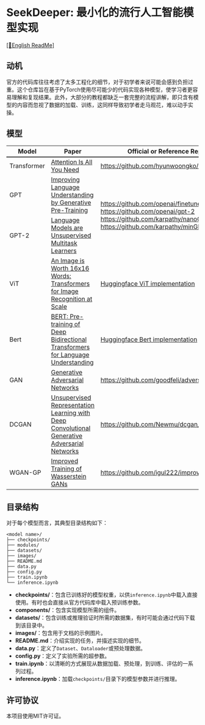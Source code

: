 # SeekDeeper: 最小化的流行人工智能模型实现
[\[📖English ReadMe\]](./README.md)

## 动机
官方的代码库往往考虑了太多工程化的细节，对于初学者来说可能会感到负担过重。这个仓库旨在基于PyTorch使用尽可能少的代码实现各种模型，使学习者更容易理解和复现结果。此外，大部分的教程都缺乏一套完整的流程讲解，即只含有模型的内容而忽视了数据的加载、训练，这同样导致初学者走马观花，难以动手实操。

## 模型

<table>
  <thead>
    <tr style="font-weight: bold; border-bottom: 2px solid">
      <th>Model</th>
      <th>Paper</th>
      <th>Official or Reference Repository</th>
    </tr>
  </thead>
  <tbody>
    <tr>
      <td>Transformer</td>
      <td><a href="https://arxiv.org/abs/1706.03762">Attention Is All You Need</a></td>
      <td><a href="https://github.com/hyunwoongko/transformer">https://github.com/hyunwoongko/transformer</a></td>
    </tr>
    <tr>
      <td>GPT</td>
      <td><a href="https://cdn.openai.com/research-covers/language-unsupervised/language_understanding_paper.pdf">Improving Language Understanding by Generative Pre-Training</a></td>
      <td rowspan=2><a href="https://github.com/openai/finetune-transformer-lm">https://github.com/openai/finetune-transformer-lm</a></br><a href="https://github.com/openai/gpt-2">https://github.com/openai/gpt-2</a></br><a href="https://github.com/karpathy/nanoGPT">https://github.com/karpathy/nanoGPT</a></br><a href="https://github.com/karpathy/minGPT">https://github.com/karpathy/minGPT</a></td>
    </tr>
    <tr>
      <td>GPT-2</td>
      <td><a href="https://cdn.openai.com/research-covers/language_models_are_unsupervised_multitask_learners.pdf">Language Models are Unsupervised Multitask Learners</a></td>
    </tr>
    <tr>
      <td>ViT</td>
      <td><a href="https://arxiv.org/pdf/2010.11929">An Image is Worth 16x16 Words: Transformers for Image Recognition at Scale</a></td>
      <td><a href="https://github.com/huggingface/transformers/blob/main/src/transformers/models/vit/modeling_vit.py">Huggingface ViT implementation</a></td>
    </tr>
    <tr>
      <td>Bert</td>
      <td><a href="https://arxiv.org/pdf/1810.04805">BERT: Pre-training of Deep Bidirectional Transformers for Language Understanding</a></td>
      <td><a href="https://github.com/huggingface/transformers/blob/main/src/transformers/models/bert/modeling_bert.py">Huggingface Bert implementation</a></td>
    </tr>
    <tr>
      <td>GAN</td>
      <td><a href="https://arxiv.org/abs/1406.2661">Generative Adversarial Networks</a></td>
      <td><a href="https://github.com/goodfeli/adversarial">https://github.com/goodfeli/adversarial</a></td>
    </tr>
    <tr>
      <td>DCGAN</td>
      <td><a href="https://arxiv.org/pdf/1511.06434">Unsupervised Representation Learning with Deep Convolutional Generative Adversarial Networks</a></td>
      <td><a href="https://github.com/Newmu/dcgan_code">https://github.com/Newmu/dcgan_code</a></td>
    </tr>
    <tr>
      <td>WGAN-GP</td>
      <td><a href="https://arxiv.org/pdf/1704.00028">Improved Training of Wasserstein GANs</a></td>
      <td><a href="https://github.com/igul222/improved_wgan_training">https://github.com/igul222/improved_wgan_training</a></td>
    </tr>
  </tbody>
</table>


## 目录结构

对于每个模型而言，其典型目录结构如下：

```
<model name>/
├── checkpoints/
├── modules/
├── datasets/
├── images/
├── README.md
├── data.py
├── config.py
├── train.ipynb
└── inference.ipynb
```

- **checkpoints/**：包含已训练好的模型权重，以供`inference.ipynb`中载入直接使用。有时也会直接从官方代码库中载入预训练参数。
- **components/**：包含实现模型所需的组件。
- **datasets/**：包含训练或推理验证时所需的数据集，有时可能会通过代码下载到该目录中。
- **images/**：包含用于文档的示例图片。
- **README.md**：介绍实现的任务，并描述实现的细节。
- **data.py**：定义了`Dataset`、`Dataloader`或预处理数据。
- **config.py**：定义了实验所需的超参数。
- **train.ipynb**：以清晰的方式展现从数据加载、预处理，到训练、评估的一系列过程。
- **inference.ipynb**：加载`checkpoints/`目录下的模型参数并进行推理。

## 许可协议

本项目使用MIT许可证。
